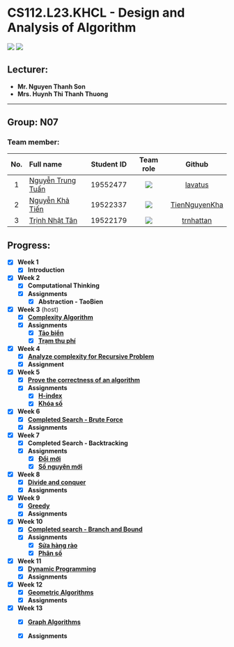 # CS112.L23.KHCL - Design and Analysis of Algorithm
![](https://img.shields.io/badge/Status-working-brightgreen) [![](https://img.shields.io/badge/Contributors-3-brightgreen)](https://github.com/TienNguyenKha/CS112.L23.KHCL---Analysis-and-Design-of-Algorithms/graphs/contributors)
## Lecturer:
- **Mr. Nguyen Thanh Son**   
- **Mrs. Huynh Thi Thanh Thuong**
---
## Group: N07

### Team member:
|No.| Full name         |Student ID       |Team role      |Github|
|:-:|:------------------|:---------:|:--------:|:-----------:|
| 1	|[Nguyễn Trung Tuấn](https://www.facebook.com/trungtuan.nguyen.509994)	| 19552477	| ![](https://img.shields.io/badge/-Leader-yellow) |[lavatus](https://github.com/lavatus)|
| 2	|[Nguyễn Khả Tiến](https://www.facebook.com/tiennguyenbangde)	| 19522337	| ![](https://img.shields.io/badge/-Member-yellow)  |[TienNguyenKha](https://github.com/TienNguyenKha)|
| 3	|[Trịnh Nhật Tân](https://www.facebook.com/8thJunie)	  | 19522179	| ![](https://img.shields.io/badge/-Member-yellow)  |[trnhattan](https://github.com/trnhattan)|

## Progress: 
- [x] **Week 1** 
  - [x] **Introduction**

- [x] **Week 2** 
  - [x] **Computational Thinking**
  - [x] **Assignments**
    - [x] **Abstraction - TaoBien**

- [x] **Week 3** (host)
  - [x] **[Complexity Algorithm](https://github.com/TienNguyenKha/CS112.L23.KHCL---Analysis-and-Design-of-Algorithms/tree/main/Presentation)**
  - [x] **Assignments**
    - [x] **[Tảo biển](https://github.com/TienNguyenKha/CS112.L23.KHCL---Analysis-and-Design-of-Algorithms/tree/main/Assignments/01)**
    - [x] **[Trạm thu phí](https://github.com/TienNguyenKha/CS112.L23.KHCL---Analysis-and-Design-of-Algorithms/tree/main/Assignments/01)**

- [x] **Week 4**
  - [x] **[Analyze complexity for Recursive Problem](https://github.com/TNT535/CS112.L23.KHCL_Recursive_algorithm/blob/main/CS112_Group2.pdf)**
  - [x] **Assignment**

- [x] **Week 5**
  - [x] **[Prove the correctness of an algorithm](https://github.com/KBGIBN/L23.KHCL.N01)**
  - [x] **Assignments**
    - [x] **[H-index](https://github.com/TienNguyenKha/CS112.L23.KHCL---Analysis-and-Design-of-Algorithms/tree/main/Assignments/02)**
    - [x] **[Khóa số](https://github.com/TienNguyenKha/CS112.L23.KHCL---Analysis-and-Design-of-Algorithms/tree/main/Assignments/02)**
   
- [x] **Week 6**
  - [x] **[Completed Search - Brute Force](https://github.com/ThangDuong59/CS112.L23.KHCL/tree/main/seminar)**
  - [x] **Assignments**

- [x] **Week 7**
  - [x] **Completed Search - Backtracking**
  - [x] **Assignments**
    - [x] **[Đổi mới](https://github.com/TienNguyenKha/CS112.L23.KHCL---Analysis-and-Design-of-Algorithms/tree/main/Assignments/03)**
    - [x] **[Số nguyên mới](https://github.com/TienNguyenKha/CS112.L23.KHCL---Analysis-and-Design-of-Algorithms/tree/main/Assignments/03)**

- [x] **Week 8**
  - [x] **[Divide and conquer](https://github.com/TruongQuocTruong/L23.KHCL.N11)**
  - [x] **Assignments**

- [x] **Week 9**
  - [x] **[Greedy](https://github.com/hoainam2310/CS112.L23.KHCL/tree/main/Greedy_algorithm_slide)**
  - [x] **Assignments**

- [x] **Week 10**
  - [x] **[Completed search - Branch and Bound](https://github.com/Nhatthanh1/CS112N09/tree/main/Seminar)**
  - [x] **Assignments**
    - [x] **[Sửa hàng rào](https://github.com/TienNguyenKha/CS112.L23.KHCL---Analysis-and-Design-of-Algorithms/tree/main/Assignments/04)**
    - [x] **[Phân số](https://github.com/TienNguyenKha/CS112.L23.KHCL---Analysis-and-Design-of-Algorithms/tree/main/Assignments/04)**

- [x] **Week 11**
  - [x] **[Dynamic Programming](https://github.com/noeffortnomoney/CS112.L23.KHCL-Team12/tree/main/Project)**
  - [x] **Assignments** 

- [x] **Week 12**
  - [x] **[Geometric Algorithms](https://github.com/BTrDung/CS112_Team08-Design-and-Analysis-of-Algorithm/tree/main/Presentation)**
  - [x] **Assignments** 

- [x] **Week 13**
  - [x] **[Graph Algorithms](https://github.com/Nhom006/Nhom006/tree/main/Bai_thuyet_trinh)**
  - [x] **Assignments** 
  
